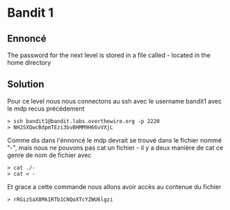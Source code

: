 # Bandit 1

## Ennoncé
The password for the next level is stored in a file called - located in the home directory

## Solution
Pour ce level nous nous connectons au ssh avec le username bandit1 avec le mdp recus précédement

	> ssh bandit1@bandit.labs.overthewire.org -p 2220
	> NH2SXQwcBdpmTEzi3bvBHMM9H66vVXjL

Comme dis dans l'énnoncé le mdp devrait se trouvé dans le fichier nommé "-", mais nous ne pouvons pas cat un fichier -
il y a deux manière de cat ce genre de nom de fichier avec 


	> cat ./-
	> cat < -

Et grace a cette commande nous allons avoir accès au contenue du fichier 

	> rRGizSaX8Mk1RTb1CNQoXTcYZWU6lgzi